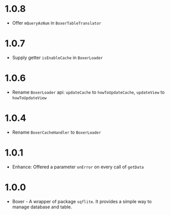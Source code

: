 # 1.0.8

* Offer `mQueryAsNum` in `BoxerTableTranslator`

# 1.0.7

* Supply getter `isEnableCache` in `BoxerLoader`

# 1.0.6

* Rename `BoxerLoader` api: `updateCache` to `howToUpdateCache`,  `updateView` to `howToUpdateView`

# 1.0.4

* Rename `BoxerCacheHandler` to `BoxerLoader`

# 1.0.1

* Enhance: Offered a parameter `onError` on every call of `getData`

# 1.0.0

* Boxer - A wrapper of package `sqflite`. It provides a simple way to manage database and table.
